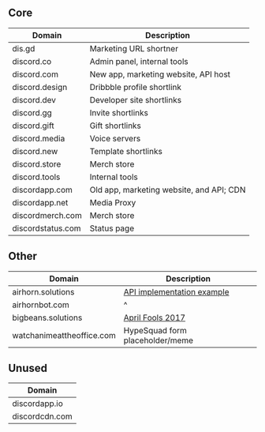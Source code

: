 ## Core

| Domain            | Description                              |
|-------------------|------------------------------------------|
| dis.gd            | Marketing URL shortner                   |
| discord.co        | Admin panel, internal tools              |
| discord.com       | New app, marketing website, API host     |
| discord.design    | Dribbble profile shortlink               |
| discord.dev       | Developer site shortlinks                |
| discord.gg        | Invite shortlinks                        |
| discord.gift      | Gift shortlinks                          |
| discord.media     | Voice servers                            |
| discord.new       | Template shortlinks                      |
| discord.store     | Merch store                              |
| discord.tools     | Internal tools                           |
| discordapp.com    | Old app, marketing website, and API; CDN |
| discordapp.net    | Media Proxy                              |
| discordmerch.com  | Merch store                              |
| discordstatus.com | Status page                              |

## Other

| Domain                    | Description                                                         |
|---------------------------|---------------------------------------------------------------------|
| airhorn.solutions         | [API implementation example](https://github.com/discord/airhornbot) |
| airhornbot.com            | ^                                                                   |
| bigbeans.solutions        | [April Fools 2017](https://youtu.be/9Z4GW6Vd6NI)                    |
| watchanimeattheoffice.com | HypeSquad form placeholder/meme                                     |

## Unused

| Domain         |
|----------------|
| discordapp.io  |
| discordcdn.com |
